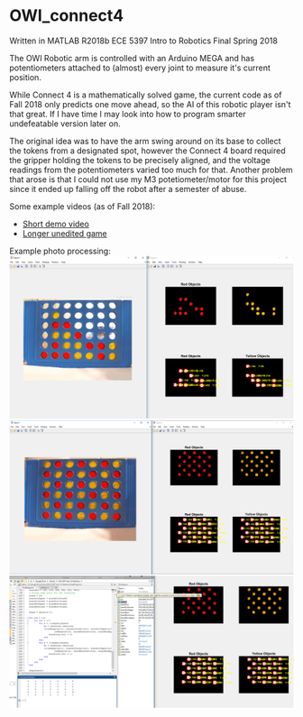# OWI_connect4
Written in MATLAB R2018b
ECE 5397 Intro to Robotics Final Spring 2018

The OWI Robotic arm is controlled with an Arduino MEGA and has potentiometers attached to (almost) every joint to measure it's current position.

While Connect 4 is a mathematically solved game, the current code as of Fall 2018 only predicts one move ahead, so the AI of this robotic player isn't that great. If I have time I may look into how to program smarter undefeatable version later on. 

The original idea was to have the arm swing around on its base to collect the tokens from a designated spot, however the Connect 4 board required the gripper holding the tokens to be precisely aligned, and the voltage readings from the potentiometers varied too much for that. Another problem that arose is that I could not use my M3 potetiometer/motor for this project since it ended up falling off the robot after a semester of abuse.

Some example videos (as of Fall 2018):
* [Short demo video](https://youtu.be/z_uBRQgi_jQ)
* [Longer unedited game](https://youtu.be/t3T1_jiAGIA)

Example photo processing:
![ex0](https://github.com/robertphu/OWI_connect4/blob/master/color%20detection%20example%202.PNG)
![ex1](https://github.com/robertphu/OWI_connect4/blob/master/color%20detection%20example%201.PNG)
![ex2](https://github.com/robertphu/OWI_connect4/blob/master/color%20to%20digital%20board.PNG)
